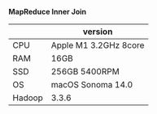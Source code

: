 **MapReduce Inner Join**

||version|
|---|---|
|CPU|Apple M1 3.2GHz 8core|
|RAM|16GB|
|SSD|256GB 5400RPM|
|OS|macOS Sonoma 14.0|   
|Hadoop|3.3.6|  